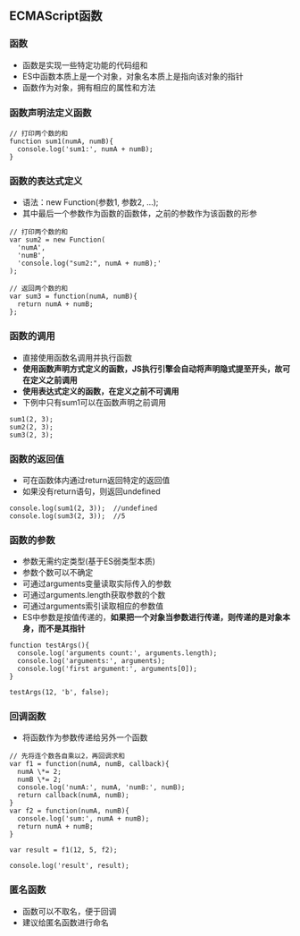 
## ECMAScript函数

### 函数
- 函数是实现一些特定功能的代码组和
- ES中函数本质上是一个对象，对象名本质上是指向该对象的指针
- 函数作为对象，拥有相应的属性和方法

### 函数声明法定义函数

```
// 打印两个数的和
function sum1(numA, numB){
  console.log('sum1:', numA + numB);
}
```

### 函数的表达式定义
- 语法：new Function(参数1, 参数2, ...);
- 其中最后一个参数作为函数的函数体，之前的参数作为该函数的形参

```
// 打印两个数的和
var sum2 = new Function(
  'numA',
  'numB',
  'console.log("sum2:", numA + numB);'
);
```

```
// 返回两个数的和
var sum3 = function(numA, numB){
  return numA + numB;
};
```

### 函数的调用
- 直接使用函数名调用并执行函数
- **使用函数声明方式定义的函数，JS执行引擎会自动将声明隐式提至开头，故可在定义之前调用**
- **使用表达式定义的函数，在定义之前不可调用**
- 下例中只有sum1可以在函数声明之前调用

```
sum1(2, 3);
sum2(2, 3);
sum3(2, 3);
```

### 函数的返回值
- 可在函数体内通过return返回特定的返回值
- 如果没有return语句，则返回undefined

```
console.log(sum1(2, 3));  //undefined
console.log(sum3(2, 3));  //5
```

### 函数的参数
- 参数无需约定类型(基于ES弱类型本质)
- 参数个数可以不确定
- 可通过arguments变量读取实际传入的参数
- 可通过arguments.length获取参数的个数
- 可通过arguments索引读取相应的参数值
- ES中参数是按值传递的，**如果把一个对象当参数进行传递，则传递的是对象本身，而不是其指针**

```
function testArgs(){
  console.log('arguments count:', arguments.length);
  console.log('arguments:', arguments);
  console.log('first argument:', arguments[0]);
}

testArgs(12, 'b', false);
```

### 回调函数
- 将函数作为参数传递给另外一个函数

```
// 先将连个数各自乘以2，再回调求和
var f1 = function(numA, numB, callback){
  numA \*= 2;
  numB \*= 2;
  console.log('numA:', numA, 'numB:', numB);
  return callback(numA, numB);
}
var f2 = function(numA, numB){
  console.log('sum:', numA + numB);
  return numA + numB;
}

var result = f1(12, 5, f2);

console.log('result', result);
```

### 匿名函数
- 函数可以不取名，便于回调
- 建议给匿名函数进行命名
